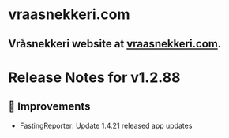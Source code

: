 # vraasnekkeri.com
## Vråsnekkeri website at [vraasnekkeri.com](https://www.vraasnekkeri.com).

# Release Notes for v1.2.88
## 🔨 Improvements
- FastingReporter: Update 1.4.21 released app updates
